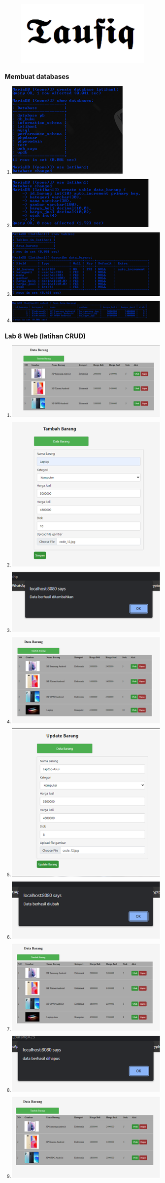 <p align="center"><a href="https://github.com/taufiqalif" target="_blank">
<img src="img/taufiq.png" width="400"></a></p>

## Membuat databases

1. ![db-01.png](img/db-01.png)

2. ![db-02.png](img/db-02.png)

3. ![db-03.png](img/db-03.png)

4. ![db-04.png](img/db-04.png)

## Lab 8 Web (latihan CRUD)

1. ![01.png](img/01.png)

2. ![02.png](img/02.png)

3. ![03.png](img/03.png)

4. ![04.png](img/04.png)

5. ![05.png](img/05.png)

6. ![06.png](img/06.png)

7. ![07.png](img/07.png)

8. ![08.png](img/08.png)

9. ![09.png](img/09.png)
